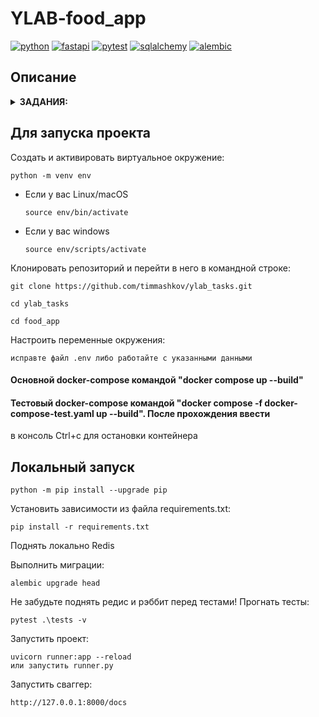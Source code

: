 # YLAB-food_app

[![python](https://img.shields.io/badge/python-3.10_-blue?style=flat-square)](https://www.python.org/)
[![fastapi](https://img.shields.io/badge/fastapi-0.109.0-critical?style=flat-square)](https://fastapi.tiangolo.com/)
[![pytest](https://img.shields.io/badge/pytest-passed-brightgreen)](https://docs.pytest.org/en/7.4.x/)
[![sqlalchemy](https://img.shields.io/badge/sqlalchemy-2.0.25-critical?style=flat-square)](https://www.sqlalchemy.org//)
[![alembic](https://img.shields.io/badge/alembic-1.13.1_-violet?style=flat-square)](https://alembic.sqlalchemy.org//)


## Описание

<details>
<summary><b>ЗАДАНИЯ:</b></summary>

1. Написать проект на FastAPI с использованием PostgreSQL в качестве БД. В проекте следует реализовать REST API по работе с меню ресторана, все CRUD операции. Даны 3 сущности: Меню, Подменю, Блюдо.

    Зависимости:
    - У меню есть подменю, которые к ней привязаны.
    - У подменю есть блюда.

    Условия:
    - Блюдо не может быть привязано напрямую к меню, минуя подменю.
    - Блюдо не может находиться в 2-х подменю одновременно.
    - Подменю не может находиться в 2-х меню одновременно.
    - Если удалить меню, должны удалиться все подменю и блюда этого меню.
    - Если удалить подменю, должны удалиться все блюда этого подменю.
    - Цены блюд выводить с округлением до 2 знаков после запятой.
    - Во время выдачи списка меню, для каждого меню добавлять кол-во подменю и блюд в этом меню.
    - Во время выдачи списка подменю, для каждого подменю добавлять кол-во блюд в этом подменю.

2. В этом домашнем задании необходимо:

    Обернуть программные компоненты в контейнеры. Контейнеры должны запускаться по одной команде “docker-compose up -d” или той которая описана вами в readme.md.

    Образы для Docker:
    - (API) python:3.10-slim
    - (DB) postgres:15.1-alpine

    - Написать CRUD тесты для ранее разработанного API с помощью библиотеки pytest
    - Подготовить отдельный контейнер для запуска тестов. Команду для запуска указать в README.md

3. В этом домашнем задании необходимо:

    - Вынести бизнес логику и запросы в БД в отдельные слои приложения.
    - Добавить кэширование запросов к API  с использованием Redis. Не забыть про инвалидацию кэша.
    - Добавить pre-commit хуки в проект.
    - Покрыть проект type hints (тайпхинтами)
    - Описать ручки API в соответствий c OpenAPI
    - Реализовать в тестах аналог Django reverse() для FastAPI

    Дополнительно:

    - Контейнеры с проектом и с тестами запускаются разными командами.

4. В этом домашнем задании необходимо:

    - Переписать текущее FastAPI приложение на асинхронное выполнение
    - Добавить в проект фоновую задачу с помощью Celery + RabbitMQ.
    - Добавить эндпоинт (GET) для вывода всех меню со всеми связанными подменю и со всеми связанными блюдами.(api/v1/menu/views 143 строчка)
    - Реализовать инвалидация кэша в background task (встроено в FastAPI)
    - Блюда по акции. Размер скидки (%) указывается в столбце G файла Menu.xlsx(добавлено необязательное поле discount в модели)

    Фоновая задача:  
    Синхронизация Excel документа и БД. В проекте создаем папку admin. В эту папку кладем файл Menu.xlsx (будет прикреплен к ДЗ). При внесении изменений в файл все изменения должны отображаться в БД. Периодичность обновления 15 сек. Удалять БД при каждом обновлении – нельзя.(/tasks)

</details>


## Для запуска проекта

Cоздать и активировать виртуальное окружение:

```
python -m venv env
```

* Если у вас Linux/macOS

    ```
    source env/bin/activate
    ```

* Если у вас windows

    ```
    source env/scripts/activate
    ```

Клонировать репозиторий и перейти в него в командной строке:

```
git clone https://github.com/timmashkov/ylab_tasks.git
```

```
cd ylab_tasks
```
```
cd food_app
```
Настроить переменные окружения:
```
исправте файл .env либо работайте с указанными данными
```

#### Основной docker-compose командой "docker compose up --build"
#### Тестовый docker-compose командой "docker compose -f docker-compose-test.yaml up --build". После прохождения ввести
в консоль Ctrl+c для остановки контейнера

## Локальный запуск

```
python -m pip install --upgrade pip
```

Установить зависимости из файла requirements.txt:

```
pip install -r requirements.txt
```
Поднять локально Redis

Выполнить миграции:

```
alembic upgrade head
```
Не забудьте поднять редис и рэббит перед тестами!
Прогнать тесты:
```
pytest .\tests -v
```

Запустить проект:

```
uvicorn runner:app --reload
или запустить runner.py
```
Запустить сваггер:
```
http://127.0.0.1:8000/docs
```
